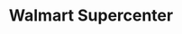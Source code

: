 ---
title: "Walmart Supercenter"
url: /louisville/walmart-supercenter-dixie-highway/
shop: Supermarkt
---